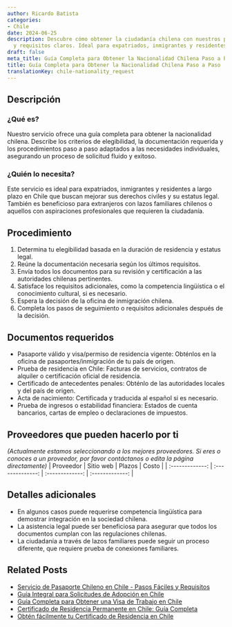 ```yaml
---
author: Ricardo Batista
categories:
- Chile
date: 2024-06-25
description: Descubre cómo obtener la ciudadanía chilena con nuestros pasos detallados
  y requisitos claros. Ideal para expatriados, inmigrantes y residentes en Chile.
draft: false
meta_title: Guía Completa para Obtener la Nacionalidad Chilena Paso a Paso
title: Guía Completa para Obtener la Nacionalidad Chilena Paso a Paso
translationKey: chile-nationality_request
---
```



## Descripción
### ¿Qué es?
Nuestro servicio ofrece una guía completa para obtener la nacionalidad chilena. Describe los criterios de elegibilidad, la documentación requerida y los procedimientos paso a paso adaptados a las necesidades individuales, asegurando un proceso de solicitud fluido y exitoso.

### ¿Quién lo necesita?
Este servicio es ideal para expatriados, inmigrantes y residentes a largo plazo en Chile que buscan mejorar sus derechos civiles y su estatus legal. También es beneficioso para extranjeros con lazos familiares chilenos o aquellos con aspiraciones profesionales que requieren la ciudadanía.

## Procedimiento

1. Determina tu elegibilidad basada en la duración de residencia y estatus legal.
2. Reúne la documentación necesaria según los últimos requisitos.
3. Envía todos los documentos para su revisión y certificación a las autoridades chilenas pertinentes.
4. Satisface los requisitos adicionales, como la competencia lingüística o el conocimiento cultural, si es necesario.
5. Espera la decisión de la oficina de inmigración chilena.
6. Completa los pasos de seguimiento o requisitos adicionales después de la decisión.

## Documentos requeridos

- Pasaporte válido y visa/permiso de residencia vigente: Obténlos en la oficina de pasaportes/inmigración de tu país de origen.
- Prueba de residencia en Chile: Facturas de servicios, contratos de alquiler o certificación oficial de residencia.
- Certificado de antecedentes penales: Obténlo de las autoridades locales y del país de origen.
- Acta de nacimiento: Certificada y traducida al español si es necesario.
- Prueba de ingresos o estabilidad financiera: Estados de cuenta bancarios, cartas de empleo o declaraciones de impuestos.

## Proveedores que pueden hacerlo por ti
_(Actualmente estamos seleccionando a los mejores proveedores. Si eres o conoces a un proveedor, por favor contáctanos o edita la página directamente)_
| Proveedor       |     Sitio web    |     Plazos       |      Costo      |
| :-------------: | :--------------: |  :-------------: | :-------------: |

## Detalles adicionales

- En algunos casos puede requerirse competencia lingüística para demostrar integración en la sociedad chilena.
- La asistencia legal puede ser beneficiosa para asegurar que todos los documentos cumplan con las regulaciones chilenas.
- La ciudadanía a través de lazos familiares puede seguir un proceso diferente, que requiere prueba de conexiones familiares.


## Related Posts

- [Servicio de Pasaporte Chileno en Chile - Pasos Fáciles y Requisitos](https://tramitit.com/es/guides/chile/pasaporte_chileno/)
- [Guía Integral para Solicitudes de Adopción en Chile](https://tramitit.com/es/guides/chile/solicitud_de_adopci%C3%B3n/)
- [Guía Completa para Obtener una Visa de Trabajo en Chile](https://tramitit.com/es/guides/chile/solicitud_de_visa_de_trabajo/)
- [Certificado de Residencia Permanente en Chile: Guía Completa](https://tramitit.com/es/guides/chile/certificado_de_residencia_permanente/)
- [Obtén fácilmente tu Certificado de Residencia en Chile](https://tramitit.com/es/guides/chile/certificado_de_residencia/)